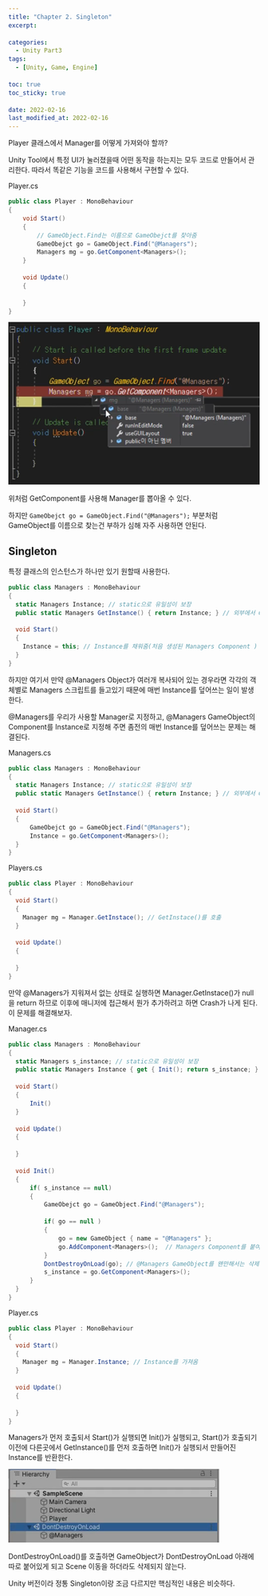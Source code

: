 ```yaml
---
title: "Chapter 2. Singleton"
excerpt:

categories:
  - Unity Part3
tags:
  - [Unity, Game, Engine]

toc: true
toc_sticky: true

date: 2022-02-16
last_modified_at: 2022-02-16
---
```


Player 클래스에서 Manager를 어떻게 가져와야 할까?

Unity Tool에서 특정 UI가 눌러졌을때 어떤 동작을 하는지는 모두 코드로 만들어서 관리한다. 따라서 똑같은 기능을 코드를 사용해서 구현할 수 있다.

Player.cs

```cs
public class Player : MonoBehaviour
{
    void Start()
    {
        // GameObject.Find는 이름으로 GameObejct를 찾아줌
        GameObejct go = GameObject.Find("@Managers");
        Managers mg = go.GetComponent<Managers>();
    }

    void Update()
    {

    }
}
```

![](2022-02-16-03-16-03.png)

위처럼 GetComponent를 사용해 Manager를 뽑아올 수 있다.

하지만 `GameObejct go = GameObject.Find("@Managers");` 부분처럼 GameObject를 이름으로 찾는건 부하가 심해 자주 사용하면 안된다.

## Singleton

특정 클래스의 인스턴스가 하나만 있기 원할때 사용한다.

```cs
public class Managers : MonoBehaviour
{
  static Managers Instance; // static으로 유일성이 보장
  public static Managers GetInstance() { return Instance; } // 외부에서 GetInstance() 통해서만 유일한 Instance(매니저)를 가져옴

  void Start()
  {
    Instance = this; // Instance를 채워줌(처음 생성된 Managers Component )
  }
}

```

하지만 여기서 만약 @Managers Object가 여러개 복사되어 있는 경우라면 각각의 객체별로 Managers 스크립트를 들고있기 때문에 매번 Instance를 덮어쓰는 일이 발생한다.

@Managers를 우리가 사용할 Manager로 지정하고, @Managers GameObject의 Component를 Instance로 지정해 주면 좀전의 매번 Instance를 덮어쓰는 문제는 해결된다.

Managers.cs

```cs
public class Managers : MonoBehaviour
{
  static Managers Instance; // static으로 유일성이 보장
  public static Managers GetInstance() { return Instance; } // 외부에서 GetInstance() 통해서만 유일한 Instance(매니저)를 가져옴

  void Start()
  {
      GameObejct go = GameObject.Find("@Managers");
      Instance = go.GetComponent<Managers>();
  }
}

```

Players.cs

```cs
public class Player : MonoBehaviour
{
  void Start()
  {
    Manager mg = Manager.GetInstace(); // GetInstace()를 호출
  }

  void Update()
  {

  }
}
```

만약 @Managers가 지워져서 없는 상태로 실행하면 Manager.GetInstace()가 null을 return 하므로 이후에 매니저에 접근해서 뭔가 추가하려고 하면 Crash가 나게 된다. 이 문제를 해결해보자.

Manager.cs

```cs
public class Managers : MonoBehaviour
{
  static Managers s_instance; // static으로 유일성이 보장
  public static Managers Instance { get { Init(); return s_instance; } }// 외부에서 Instance 통해서만 유일한 s_instance(매니저)를 가져옴

  void Start()
  {
      Init()
  }

  void Update()
  {

  }

  void Init()
  {
      if( s_instance == null)
      {
          GameObejct go = GameObject.Find("@Managers");

          if( go == null )
          {
              go = new GameObject { name = "@Managers" };
              go.AddComponent<Managers>();  // Managers Component를 붙여줌
          }
          DontDestroyOnLoad(go); // @Managers GameObject를 왠만해서는 삭제되지 않도록 변경
          s_instance = go.GetComponent<Managers>();
      }
  }
}

```

Player.cs

```cs
public class Player : MonoBehaviour
{
  void Start()
  {
    Manager mg = Manager.Instance; // Instance를 가져옴
  }

  void Update()
  {

  }
}
```

Managers가 먼저 호출되서 Start()가 실행되면 Init()가 실행되고, Start()가 호출되기 이전에 다른곳에서 GetInstance()를 먼저 호출하면 Init()가 실행되서 만들어진 Instance를 반환한다.

![](2022-02-16-03-45-42.png)

DontDestroyOnLoad()를 호출하면 GameObject가 DontDestroyOnLoad 아래에 따로 붙어있게 되고 Scene 이동을 하더라도 삭제되지 않는다.

Unity 버전이라 정통 Singleton이랑 조금 다르지만 핵심적인 내용은 비슷하다.
